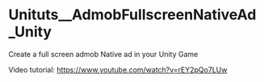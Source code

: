 # Unituts__AdmobFullscreenNativeAd_Unity
Create a full screen admob Native ad in your Unity Game

Video tutorial: 
https://www.youtube.com/watch?v=rEY2pQo7LUw
